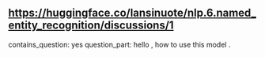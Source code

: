 ## https://huggingface.co/lansinuote/nlp.6.named_entity_recognition/discussions/1

contains_question: yes
question_part: hello , how to use this model .